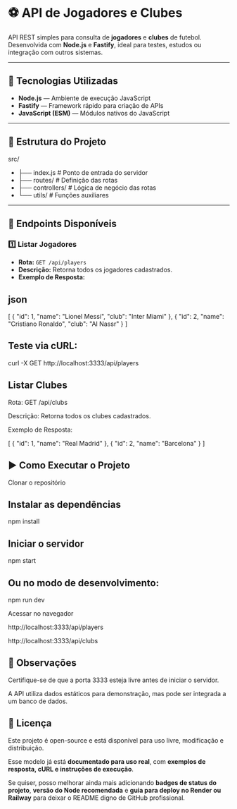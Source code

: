 # ⚽ API de Jogadores e Clubes

API REST simples para consulta de **jogadores** e **clubes** de futebol.  
Desenvolvida com **Node.js** e **Fastify**, ideal para testes, estudos ou integração com outros sistemas.

---

## 🚀 Tecnologias Utilizadas
- **Node.js** — Ambiente de execução JavaScript
- **Fastify** — Framework rápido para criação de APIs
- **JavaScript (ESM)** — Módulos nativos do JavaScript

---

## 📂 Estrutura do Projeto


src/
- ├── index.js # Ponto de entrada do servidor
- ├── routes/ # Definição das rotas
- ├── controllers/ # Lógica de negócio das rotas
- └── utils/ # Funções auxiliares



---

## 📡 Endpoints Disponíveis

### **1️⃣ Listar Jogadores**
- **Rota:** `GET /api/players`
- **Descrição:** Retorna todos os jogadores cadastrados.
- **Exemplo de Resposta:**


## json

[
  { "id": 1, "name": "Lionel Messi", "club": "Inter Miami" },
  { "id": 2, "name": "Cristiano Ronaldo", "club": "Al Nassr" }
]


## Teste via cURL:

curl -X GET http://localhost:3333/api/players

## Listar Clubes
Rota: GET /api/clubs

Descrição: Retorna todos os clubes cadastrados.

Exemplo de Resposta:

[
  { "id": 1, "name": "Real Madrid" },
  { "id": 2, "name": "Barcelona" }
]

## ▶️ Como Executar o Projeto
Clonar o repositório

## Instalar as dependências

npm install

## Iniciar o servidor
npm start

## Ou no modo de desenvolvimento:
npm run dev

Acessar no navegador

http://localhost:3333/api/players

http://localhost:3333/api/clubs

## 📌 Observações
Certifique-se de que a porta 3333 esteja livre antes de iniciar o servidor.

A API utiliza dados estáticos para demonstração, mas pode ser integrada a um banco de dados.

## 📜 Licença
Este projeto é open-source e está disponível para uso livre, modificação e distribuição.


Esse modelo já está **documentado para uso real**, com **exemplos de resposta, cURL e instruções de execução**.  

Se quiser, posso melhorar ainda mais adicionando **badges de status do projeto**, **versão do Node recomendada** e **guia para deploy no Render ou Railway** para deixar o README digno de GitHub profissional.


